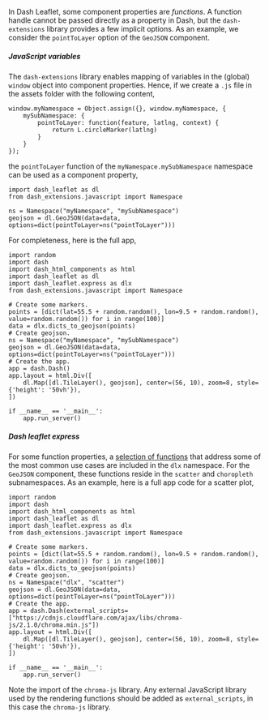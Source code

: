 In Dash Leaflet, some component properties are *functions*. A function handle cannot be passed directly as a property in Dash, but the `dash-extensions` library provides a few implicit options. As an example, we consider the `pointToLayer` option of the `GeoJSON` component.

##### JavaScript variables

The `dash-extensions` library enables mapping of variables in the (global) `window` object into component properties.  Hence, if we create a `.js` file in the assets folder with the following content,

	window.myNamespace = Object.assign({}, window.myNamespace, {  
	    mySubNamespace: {  
	        pointToLayer: function(feature, latlng, context) {  
	            return L.circleMarker(latlng)  
	        }  
	    }  
	});

the `pointToLayer` function of the `myNamespace.mySubNamespace` namespace can be used as a component property,

    import dash_leaflet as dl
    from dash_extensions.javascript import Namespace
    
    ns = Namespace("myNamespace", "mySubNamespace")
    geojson = dl.GeoJSON(data=data, options=dict(pointToLayer=ns("pointToLayer")))

For completeness, here is the full app,

	import random  
	import dash  
	import dash_html_components as html  
	import dash_leaflet as dl  
	import dash_leaflet.express as dlx  
    from dash_extensions.javascript import Namespace

	# Create some markers.  
	points = [dict(lat=55.5 + random.random(), lon=9.5 + random.random(), value=random.random()) for i in range(100)]  
	data = dlx.dicts_to_geojson(points)  
	# Create geojson.  
    ns = Namespace("myNamespace", "mySubNamespace")
    geojson = dl.GeoJSON(data=data, options=dict(pointToLayer=ns("pointToLayer")))
	# Create the app.  
	app = dash.Dash()  
	app.layout = html.Div([  
	    dl.Map([dl.TileLayer(), geojson], center=(56, 10), zoom=8, style={'height': '50vh'}),  
	])  
	  
	if __name__ == '__main__':  
	    app.run_server()

##### Dash leaflet express

For some function properties, a [selection of functions](https://github.com/thedirtyfew/dash-leaflet/blob/master/src/lib/express.js) that address some of the most common use cases are included in the `dlx` namespace. For the `GeoJSON` component, these functions reside in the `scatter` and `choropleth` subnamespaces. As an example, here is a full app code for a scatter plot,

    import random
    import dash
    import dash_html_components as html
    import dash_leaflet as dl
    import dash_leaflet.express as dlx
    from dash_extensions.javascript import Namespace
    
    # Create some markers.
    points = [dict(lat=55.5 + random.random(), lon=9.5 + random.random(), value=random.random()) for i in range(100)]
    data = dlx.dicts_to_geojson(points)
    # Create geojson.
    ns = Namespace("dlx", "scatter")
    geojson = dl.GeoJSON(data=data, options=dict(pointToLayer=ns("pointToLayer")))
    # Create the app.
    app = dash.Dash(external_scripts=["https://cdnjs.cloudflare.com/ajax/libs/chroma-js/2.1.0/chroma.min.js"])
    app.layout = html.Div([
        dl.Map([dl.TileLayer(), geojson], center=(56, 10), zoom=8, style={'height': '50vh'}),
    ])
    
    if __name__ == '__main__':
        app.run_server()

Note the import of the `chroma-js` library. Any external JavaScript library used by the rendering functions should be added as `external_scripts`, in this case the  `chroma-js` library.